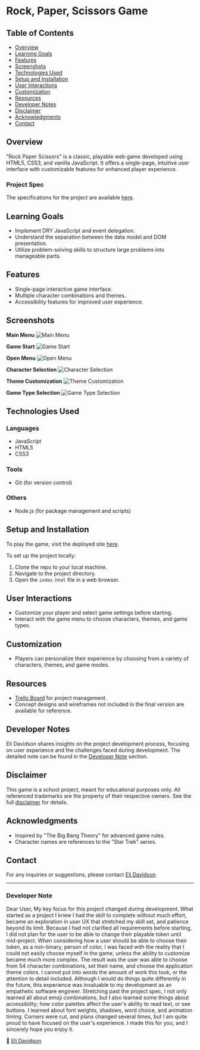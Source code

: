 # Rock, Paper, Scissors Game

## Table of Contents
- [Overview](#overview)
- [Learning Goals](#learning-goals)
- [Features](#features)
- [Screenshots](#screenshots)
- [Technologies Used](#technologies-used)
- [Setup and Installation](#setup-and-installation)
- [User Interactions](#user-interactions)
- [Customization](#customization)
- [Resources](#resources)
- [Developer Notes](#developer-notes)
- [Disclaimer](#disclaimer)
- [Acknowledgments](#acknowledgments)
- [Contact](#contact)

## Overview
"Rock Paper Scissors" is a classic, playable web game developed using HTML5, CSS3, and vanilla JavaScript. It offers a single-page, intuitive user interface with customizable features for enhanced player experience.

### Project Spec
The specifications for the project are available [here](https://frontend.turing.edu/projects/module-1/rock-paper-scissors-solo.html).

## Learning Goals
- Implement DRY JavaScript and event delegation.
- Understand the separation between the data model and DOM presentation.
- Utilize problem-solving skills to structure large problems into manageable parts.

## Features
- Single-page interactive game interface.
- Multiple character combinations and themes.
- Accessibility features for improved user experience.

## Screenshots

**Main Menu**
![Main Menu](./assets/main-menu.png)

**Game Start**
![Game Start](./assets/main-screen.png)

**Open Menu**
![Open Menu](./assets/open-menu.png)

**Character Selection**
![Character Selection](./assets/take-turn.png)

**Theme Customization**
![Theme Customization](./assets/theme-menu.png)

**Game Type Selection**
![Game Type Selection](./assets/game-menu.png)

## Technologies Used

### Languages
- JavaScript
- HTML5
- CSS3

### Tools
- Git (for version control)

### Others
- Node.js (for package management and scripts)


## Setup and Installation
To play the game, visit the deployed site [here](https://main.d1y4scyxb6m7gp.amplifyapp.com/).

To set up the project locally:
1. Clone the repo to your local machine.
2. Navigate to the project directory.
3. Open the `index.html` file in a web browser.

## User Interactions
- Customize your player and select game settings before starting.
- Interact with the game menu to choose characters, themes, and game types.

## Customization
- Players can personalize their experience by choosing from a variety of characters, themes, and game modes.

## Resources
- [Trello Board](https://trello.com/b/oCrnZutY) for project management.
- Concept designs and wireframes not included in the final version are available for reference.

## Developer Notes
Eli Davidson shares insights on the project development process, focusing on user experience and the challenges faced during development. The detailed note can be found in the [Developer Note](#developer-note) section.

## Disclaimer
This game is a school project, meant for educational purposes only. All referenced trademarks are the property of their respective owners. See the full [disclaimer](#disclaimer) for details.

## Acknowledgments
- Inspired by "The Big Bang Theory" for advanced game rules.
- Character names are references to the "Star Trek" series.

## Contact
For any inquiries or suggestions, please contact [Eli Davidson](https://github.com/elleshadow).

---

### Developer Note
Dear User,
My key focus for this project changed during development. What started as a project I knew I had the skill to complete without much effort, became an exploration in user UX that stretched my skill set, and patience beyond its limit.
Because I had not clarified all requirements before starting, I did not plan for the user to be able to change their playable token until mid-project. When considering how a user should be able to choose their token, as a non-binary, person of color, I was faced with the reality that I could not easily choose myself in the game, unless the ability to customize became much more complex.
The result was the user was able to choose from 54 character combinations, set their name, and choose the application theme colors.
I cannot put into words the amount of work this took, or the attention to detail included. Although I would do things quite differently in the future, this experience was invaluable to my development as an empathetic software engineer.
Stretching past the project spec, I not only learned all about emoji combinations, but I also learned some things about accessibility; how color palettes affect the user's ability to read text, or see buttons. I learned about font weights, shadows, word choice, and animation timing. Corners were cut, and plans changed several times, but I am quite proud to have focused on the user's experience.
I made this for you, and I sincerely hope you enjoy it.
 
🦊  [Eli Davidson](https://github.com/elleshadow)





 
 
 
 


